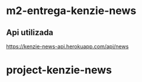 # m2-entrega-kenzie-news

## Api utilizada

https://kenzie-news-api.herokuapp.com/api/news
# project-kenzie-news
